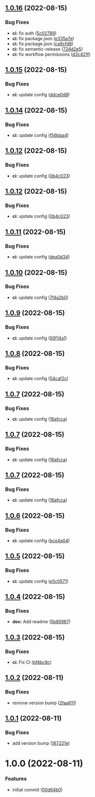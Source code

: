 ## [1.0.16](https://github.com/iaean/sr/compare/v1.0.15...v1.0.16) (2022-08-15)


### Bug Fixes

* **ci:** fix auth ([5c02789](https://github.com/iaean/sr/commit/5c02789b2e87ed26174495033ddcdb8e7e74d7ea))
* **ci:** fix package.json ([e335a7e](https://github.com/iaean/sr/commit/e335a7ec66db675de3558f3cda8bebe2be5aaffd))
* **ci:** fix package.json ([ca9cfd8](https://github.com/iaean/sr/commit/ca9cfd8f17e850b33dca953137f25394e78fe667))
* **ci:** fix semantic-release ([724d2e5](https://github.com/iaean/sr/commit/724d2e55fc0d2e3652be4b407b330e4129a2d315))
* **ci:** fix workflow permissions ([d3c421f](https://github.com/iaean/sr/commit/d3c421f1e132594b8b336b0f8365b6ea7a624677))

## [1.0.15](https://github.com/iaean/sr/compare/v1.0.14...v1.0.15) (2022-08-15)


### Bug Fixes

* **ci:** update config ([ddce0d8](https://github.com/iaean/sr/commit/ddce0d89c76ab6dfebfc635665343859687bdfd0))

## [1.0.14](https://github.com/iaean/sr/compare/v1.0.13...v1.0.14) (2022-08-15)


### Bug Fixes

* **ci:** update config ([f56bba4](https://github.com/iaean/sr/commit/f56bba413d1a1116a6d44beed6ae83b4218d45e8))

## [1.0.12](https://github.com/iaean/sr/compare/v1.0.11...v1.0.12) (2022-08-15)


### Bug Fixes

* **ci:** update config ([0b4c023](https://github.com/iaean/sr/commit/0b4c0230ea33994be0ae09584e0e19ea9106a723))

## [1.0.12](https://github.com/iaean/sr/compare/v1.0.11...v1.0.12) (2022-08-15)


### Bug Fixes

* **ci:** update config ([0b4c023](https://github.com/iaean/sr/commit/0b4c0230ea33994be0ae09584e0e19ea9106a723))

## [1.0.11](https://github.com/iaean/sr/compare/v1.0.10...v1.0.11) (2022-08-15)


### Bug Fixes

* **ci:** update config ([dea0d34](https://github.com/iaean/sr/commit/dea0d34bc44805c013b9914039f760cb2f43f43c))

## [1.0.10](https://github.com/iaean/sr/compare/v1.0.9...v1.0.10) (2022-08-15)


### Bug Fixes

* **ci:** update config ([7f4a2b0](https://github.com/iaean/sr/commit/7f4a2b0ab3d93feb841da0f96233c5383110e55c))

## [1.0.9](https://github.com/iaean/sr/compare/v1.0.8...v1.0.9) (2022-08-15)


### Bug Fixes

* **ci:** update config ([93f14a1](https://github.com/iaean/sr/commit/93f14a14553d55042d00b53645367fc48d5466d5))

## [1.0.8](https://github.com/iaean/sr/compare/v1.0.7...v1.0.8) (2022-08-15)


### Bug Fixes

* **ci:** update config ([54caf2c](https://github.com/iaean/sr/commit/54caf2ca5810b01cbbe19a2cdf59f9d18e063a61))

## [1.0.7](https://github.com/iaean/sr/compare/v1.0.6...v1.0.7) (2022-08-15)


### Bug Fixes

* **ci:** update config ([16afcca](https://github.com/iaean/sr/commit/16afcca4496875c771ba3e12407efb291394be6b))

## [1.0.7](https://github.com/iaean/sr/compare/v1.0.6...v1.0.7) (2022-08-15)


### Bug Fixes

* **ci:** update config ([16afcca](https://github.com/iaean/sr/commit/16afcca4496875c771ba3e12407efb291394be6b))

## [1.0.7](https://github.com/iaean/sr/compare/v1.0.6...v1.0.7) (2022-08-15)


### Bug Fixes

* **ci:** update config ([16afcca](https://github.com/iaean/sr/commit/16afcca4496875c771ba3e12407efb291394be6b))

## [1.0.6](https://github.com/iaean/sr/compare/v1.0.5...v1.0.6) (2022-08-15)


### Bug Fixes

* **ci:** update config ([bce4a04](https://github.com/iaean/sr/commit/bce4a04920f4990f06a1398b6c39fdf4340f17cf))

## [1.0.5](https://github.com/iaean/sr/compare/v1.0.4...v1.0.5) (2022-08-15)


### Bug Fixes

* **ci:** update config ([e5c0571](https://github.com/iaean/sr/commit/e5c05716e9814cf14c4d09ce011a0e16c83eb5e9))

## [1.0.4](https://github.com/iaean/sr/compare/v1.0.3...v1.0.4) (2022-08-15)


### Bug Fixes

* **doc:** Add readme ([5b85987](https://github.com/iaean/sr/commit/5b85987e2d256cf04df3fb27b1664f6356d4b64f))

## [1.0.3](https://github.com/iaean/sr/compare/v1.0.2...v1.0.3) (2022-08-15)


### Bug Fixes

* **ci:** Fix CI ([bf4bc8c](https://github.com/iaean/sr/commit/bf4bc8cbc7296a49de978a24bb892d2c21fcb2dc))

## [1.0.2](https://github.com/iaean/sr/compare/v1.0.1...v1.0.2) (2022-08-11)


### Bug Fixes

* remove version bump ([2faa611](https://github.com/iaean/sr/commit/2faa611a210635033c21bde5f559382b7b75fddc))

## [1.0.1](https://github.com/iaean/sr/compare/v1.0.0...v1.0.1) (2022-08-11)


### Bug Fixes

* add version bump ([167221e](https://github.com/iaean/sr/commit/167221ea58dad9e7d7d9e9ef4cdbc26b7e90874b))

# 1.0.0 (2022-08-11)


### Features

* initial commit ([00d64b0](https://github.com/iaean/sr/commit/00d64b0f751822a9d44d5af888010305b1cad262))
